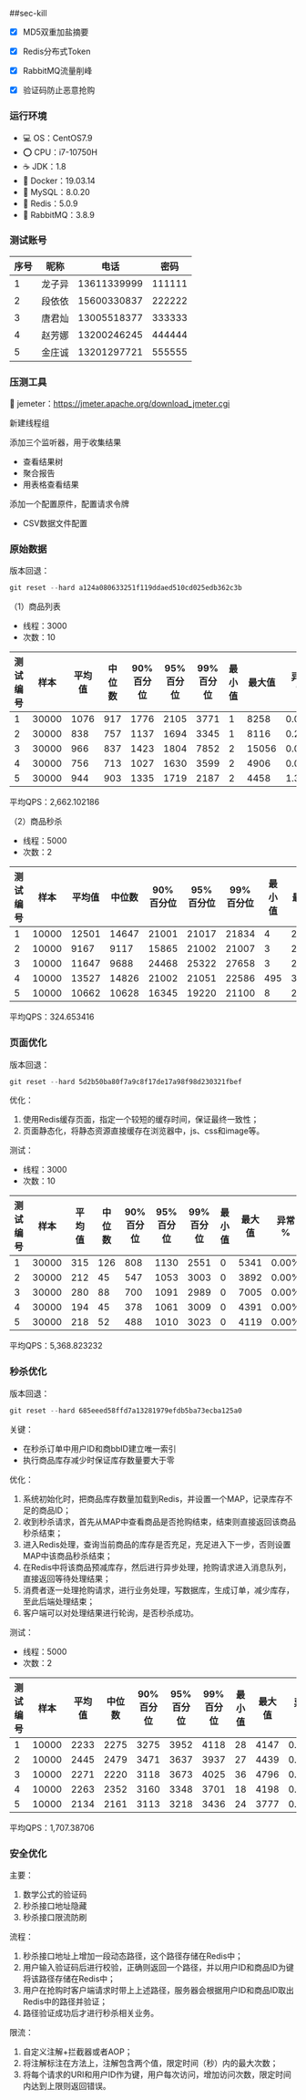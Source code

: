 ##sec-kill

- [x] MD5双重加盐摘要
- [x] Redis分布式Token
- [x] RabbitMQ流量削峰
- [x] 验证码防止恶意抢购



### 运行环境

- 💻 OS：CentOS7.9
- ⭕ CPU：i7-10750H
- ☕️ JDK：1.8
- 🐋 Docker：19.03.14
- 🐬 MySQL：8.0.20
- 💠 Redis：5.0.9
- 🐇 RabbitMQ：3.8.9



### 测试账号

| 序号 | 昵称   | 电话        | 密码   |
| ---- | ------ | ----------- | ------ |
| 1    | 龙子异 | 13611339999 | 111111 |
| 2    | 段依依 | 15600330837 | 222222 |
| 3    | 唐君灿 | 13005518377 | 333333 |
| 4    | 赵芳娜 | 13200246245 | 444444 |
| 5    | 金庄诚 | 13201297721 | 555555 |



### 压测工具

🔨 jemeter：https://jmeter.apache.org/download_jmeter.cgi

新建线程组

添加三个监听器，用于收集结果

- 查看结果树
- 聚合报告
- 用表格查看结果

添加一个配置原件，配置请求令牌

- CSV数据文件配置



### 原始数据

版本回退：

```powershell
git reset --hard a124a080633251f119ddaed510cd025edb362c3b
```

（1）商品列表

- 线程：3000
- 次数：10

| 测试编号 | 样本  | 平均值 | 中位数 | 90% 百分位 | 95% 百分位 | 99% 百分位 | 最小值 | 最大值 | 异常 % | 吞吐量     | 接收 KB/sec | 发送 KB/sec |
| -------- | ----- | ------ | ------ | ---------- | ---------- | ---------- | ------ | ------ | ------ | ---------- | ----------- | ----------- |
| 1        | 30000 | 1076   | 917    | 1776       | 2105       | 3771       | 1      | 8258   | 0.00%  | 2313.3868  | 7773.79     | 304.99      |
| 2        | 30000 | 838    | 757    | 1137       | 1694       | 3345       | 1      | 8116   | 0.21%  | 3021.45231 | 10147.91    | 397.49      |
| 3        | 30000 | 966    | 837    | 1423       | 1804       | 7852       | 2      | 15056  | 0.00%  | 1919.50861 | 6450.22     | 253.06      |
| 4        | 30000 | 756    | 713    | 1027       | 1630       | 3599       | 2      | 4906   | 0.00%  | 3300.33003 | 11090.27    | 435.1       |
| 5        | 30000 | 944    | 903    | 1335       | 1719       | 2187       | 2      | 4458   | 1.32%  | 2755.83318 | 9228.16     | 358.51      |

平均QPS：2,662.102186

（2）商品秒杀

- 线程：5000
- 次数：2

| 测试编号 | 样本  | 平均值 | 中位数 | 90% 百分位 | 95% 百分位 | 99% 百分位 | 最小值 | 最大值 | 异常 % | 吞吐量    | 接收 KB/sec | 发送 KB/sec |
| -------- | ----- | ------ | ------ | ---------- | ---------- | ---------- | ------ | ------ | ------ | --------- | ----------- | ----------- |
| 1        | 10000 | 12501  | 14647  | 21001      | 21017      | 21834      | 4      | 27055  | 14.01% | 299.01624 | 587.15      | 68.55       |
| 2        | 10000 | 9167   | 9117   | 15865      | 21002      | 21007      | 3      | 25068  | 22.78% | 346.88497 | 713.02      | 71.41       |
| 3        | 10000 | 11647  | 9688   | 24468      | 25322      | 27658      | 3      | 27743  | 39.31% | 320.73898 | 751.66      | 51.9        |
| 4        | 10000 | 13527  | 14826  | 21002      | 21051      | 22586      | 495    | 30201  | 13.65% | 322.42463 | 628.26      | 74.23       |
| 5        | 10000 | 10662  | 10628  | 16345      | 19220      | 21100      | 8      | 27048  | 10.40% | 334.20226 | 624.87      | 79.83       |

平均QPS：324.653416



### 页面优化

版本回退：

```powershell
git reset --hard 5d2b50ba80f7a9c8f17de17a98f98d230321fbef
```

优化：

1. 使用Redis缓存页面，指定一个较短的缓存时间，保证最终一致性；
2. 页面静态化，将静态资源直接缓存在浏览器中，js、css和image等。

测试：

- 线程：3000
- 次数：10

| 测试编号 | 样本  | 平均值 | 中位数 | 90% 百分位 | 95% 百分位 | 99% 百分位 | 最小值 | 最大值 | 异常 % | 吞吐量     | 接收 KB/sec | 发送 KB/sec |
| -------- | ----- | ------ | ------ | ---------- | ---------- | ---------- | ------ | ------ | ------ | ---------- | ----------- | ----------- |
| 1        | 30000 | 315    | 126    | 808        | 1130       | 2551       | 0      | 5341   | 0.00%  | 4743.83302 | 15783.44    | 625.41      |
| 2        | 30000 | 212    | 45     | 547        | 1053       | 3003       | 0      | 3892   | 0.00%  | 6031.36309 | 20067.24    | 795.15      |
| 3        | 30000 | 280    | 88     | 700        | 1091       | 2989       | 0      | 7005   | 0.00%  | 4024.14487 | 13388.93    | 530.53      |
| 4        | 30000 | 194    | 45     | 378        | 1061       | 3009       | 0      | 4391   | 0.00%  | 6272.21409 | 20868.59    | 826.9       |
| 5        | 30000 | 218    | 52     | 488        | 1010       | 3023       | 0      | 4119   | 0.00%  | 5772.56109 | 19206.17    | 761.03      |

平均QPS：5,368.823232



### 秒杀优化

版本回退：

```powershell
git reset --hard 685eeed58ffd7a13281979efdb5ba73ecba125a0
```

关键：

- 在秒杀订单中用户ID和商bbID建立唯一索引
- 执行商品库存减少时保证库存数量要大于零

优化：

1. 系统初始化时，把商品库存数量加载到Redis，并设置一个MAP，记录库存不足的商品ID；
2. 收到秒杀请求，首先从MAP中查看商品是否抢购结束，结束则直接返回该商品秒杀结束；
3. 进入Redis处理，查询当前商品的库存是否充足，充足进入下一步，否则设置MAP中该商品秒杀结束；
4. 在Redis中将该商品预减库存，然后进行异步处理，抢购请求进入消息队列，直接返回等待处理结果；
5. 消费者逐一处理抢购请求，进行业务处理，写数据库，生成订单，减少库存，至此后端处理结束；
6. 客户端可以对处理结果进行轮询，是否秒杀成功。

测试：

- 线程：5000
- 次数：2

| 测试编号 | 样本  | 平均值 | 中位数 | 90% 百分位 | 95% 百分位 | 99% 百分位 | 最小值 | 最大值 | 异常 % | 吞吐量     | 接收 KB/sec | 发送 KB/sec |
| -------- | ----- | ------ | ------ | ---------- | ---------- | ---------- | ------ | ------ | ------ | ---------- | ----------- | ----------- |
| 1        | 10000 | 2233   | 2275   | 3275       | 3952       | 4118       | 28     | 4147   | 0.00%  | 1696.06513 | 582.2       | 442.24      |
| 2        | 10000 | 2445   | 2479   | 3471       | 3637       | 3937       | 27     | 4439   | 0.00%  | 1547.74803 | 531.28      | 403.56      |
| 3        | 10000 | 2271   | 2220   | 3118       | 3673       | 4025       | 36     | 4796   | 0.00%  | 1706.7759  | 585.92      | 445.03      |
| 4        | 10000 | 2263   | 2352   | 3160       | 3348       | 3701       | 18     | 4198   | 0.00%  | 1746.41984 | 599.47      | 455.37      |
| 5        | 10000 | 2134   | 2161   | 3113       | 3218       | 3436       | 24     | 3777   | 0.00%  | 1839.9264  | 631.6       | 479.75      |

平均QPS：1,707.38706



### 安全优化

主要：

1. 数学公式的验证码
2. 秒杀接口地址隐藏
3. 秒杀接口限流防刷

流程：

1. 秒杀接口地址上增加一段动态路径，这个路径存储在Redis中；
2. 用户输入验证码后进行校验，正确则返回一个路径，并以用户ID和商品ID为键将该路径存储在Redis中；
3. 用户在抢购时客户端请求时带上上述路径，服务器会根据用户ID和商品ID取出Redis中的路径并验证；
4. 路径验证成功后才进行秒杀相关业务。

限流：

1. 自定义注解+拦截器或者AOP；
2. 将注解标注在方法上，注解包含两个值，限定时间（秒）内的最大次数；
3. 将每个请求的URI和用户ID作为键，用户每次访问，增加访问次数，限定时间内达到上限则返回错误。

